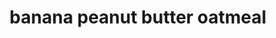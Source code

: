 ---
servings: 2 servings
notes:
directions: |-
  * Combine everything in a bowl
  * Split mixture into two mason jars
  * Let sit in the fridge overnight
ingredients: |-
  * 2/3 cup rolled oats
  * 2 tbsp. peanut butter
  * 4 tsp. chia seeds
  * 2 tsp. honey or maple syrup
  * 1 cup unsweetened almond milk
  * 1 scoop vanilla tone it up protein
  * 1 banana sliced
rating: 5
ease: easy
category: breakfast
subcategory: ['oatmeal']
href: 'https://www.toneitup.com/recipe/tiu-challenge-recipe-banana-peanut-butter-overnight-oats/'
totalTime: 15 min
cookTime:
prepTime: 15 min
title: banana peanut butter oatmeal
path: /banana-peanut-butter-oatmeal
---